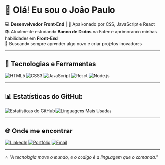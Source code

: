 # 👋 Olá! Eu sou o João Paulo  

💻 **Desenvolvedor Front-End** | 🎨 Apaixonado por CSS, JavaScript e React  
📚 Atualmente estudando **Banco de Dados** na Fatec e aprimorando minhas habilidades em **Front-End**  
🚀 Buscando sempre aprender algo novo e criar projetos inovadores  

---

## 🔧 Tecnologias e Ferramentas
![HTML5](https://img.shields.io/badge/HTML5-E34F26?style=for-the-badge&logo=html5&logoColor=white)
![CSS3](https://img.shields.io/badge/CSS3-1572B6?style=for-the-badge&logo=css3&logoColor=white)
![JavaScript](https://img.shields.io/badge/JavaScript-F7DF1E?style=for-the-badge&logo=javascript&logoColor=black)
![React](https://img.shields.io/badge/React-20232A?style=for-the-badge&logo=react&logoColor=61DAFB)
![Node.js](https://img.shields.io/badge/Node.js-43853D?style=for-the-badge&logo=node-dot-js&logoColor=white)

---

## 📊 Estatísticas do GitHub
![Estatísticas do GitHub](https://github-readme-stats.vercel.app/api?username=SEU_USUARIO&show_icons=true&theme=tokyonight)
![Linguagens Mais Usadas](https://github-readme-stats.vercel.app/api/top-langs/?username=SEU_USUARIO&layout=compact&theme=tokyonight)

---

## 🌐 Onde me encontrar
[![LinkedIn](https://img.shields.io/badge/LinkedIn-0077B5?style=for-the-badge&logo=linkedin&logoColor=white)](SEU_LINK_LINKEDIN)
[![Portfólio](https://img.shields.io/badge/Portfólio-000000?style=for-the-badge&logo=react&logoColor=white)](SEU_LINK_PORTFOLIO)
[![Email](https://img.shields.io/badge/Email-D14836?style=for-the-badge&logo=gmail&logoColor=white)](mailto:SEU_EMAIL)

---

⭐ _"A tecnologia move o mundo, e o código é a linguagem que o comanda."_

